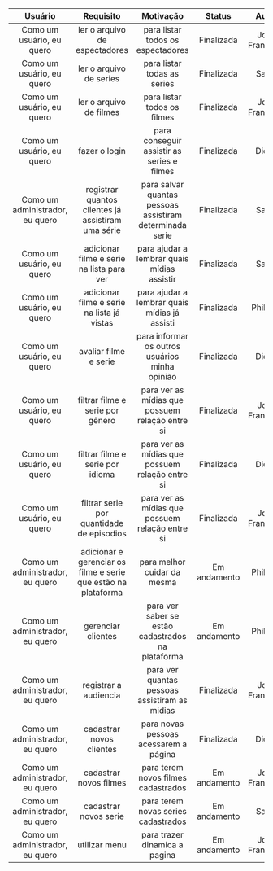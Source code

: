 | Usuário      | Requisito | Motivação     | Status | Autor |
| :----:        |    :----:   |          :----: |    :----:   |    :----:   |
| Como um usuário, eu quero      | ler o arquivo de espectadores       | para  listar todos os espectadores    |  Finalizada    |   João Francisco   |
| Como um usuário, eu quero      | ler o arquivo de series       | para  listar todas as series    |  Finalizada    |   Saulo   |
| Como um usuário, eu quero      | ler o arquivo de filmes       | para  listar todos os filmes    |  Finalizada    |   João Francisco   |
| Como um usuário, eu quero      | fazer o login      | para  conseguir assistir as series e filmes    |  Finalizada    |   Diogo   |
| Como um administrador, eu quero      | registrar quantos clientes já assistiram uma série       | para  salvar quantas pessoas assistiram determinada serie    |  Finalizada    |   Saulo   |
| Como um usuário, eu quero      | adicionar filme e serie na lista para ver       | para ajudar a lembrar quais mídias assistir    |    Finalizada   |    Saulo   |
| Como um usuário, eu quero      | adicionar filme e serie na lista já vistas       | para ajudar a lembrar quais mídias já assisti    |    Finalizada   |    Philippe   |
| Como um usuário, eu quero   | avaliar filme e serie         | para informar os outros usuários minha opinião      |    Finalizada   |    Diogo   |
| Como um usuário, eu quero   | filtrar filme e serie por gênero         | para ver as mídias que possuem relação entre si      |    Finalizada   |    João Francisco   |
| Como um usuário, eu quero   | filtrar filme e serie por idioma         | para ver as mídias que possuem relação entre si      |    Finalizada   |    Diogo   |
| Como um usuário, eu quero   | filtrar serie por quantidade de episodios         | para ver as mídias que possuem relação entre si      |    Finalizada   |    João Francisco   |
| Como um administrador, eu quero   | adicionar e gerenciar os filme e serie que estão na plataforma         | para melhor cuidar da mesma      |    Em andamento   |   Philippe   |
| Como um administrador, eu quero   | gerenciar clientes       | para ver saber se estão cadastrados na plataforma      |    Em andamento   |    Philippe   |
| Como um administrador, eu quero   | registrar a audiencia         | para ver quantas pessoas assistiram as midias      |    Finalizada   |    João Francisco   |
| Como um administrador, eu quero      | cadastrar novos clientes       | para  novas pessoas acessarem a página    |  Finalizada    |   Diogo   |
| Como um administrador, eu quero      | cadastrar novos filmes       | para  terem novos filmes cadastrados    |  Em andamento    |   João Francisco   |
| Como um administrador, eu quero      | cadastrar novos serie       | para  terem novas series cadastrados    |  Em andamento    |   Saulo   |
| Como um administrador, eu quero      | utilizar menu        | para  trazer dinamica a pagina    |  Em andamento    |   João Francisco   |



